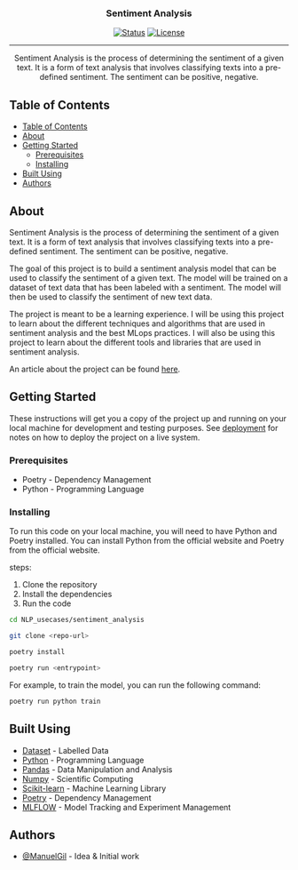 <h3 align="center">Sentiment Analysis</h3>

<div align="center">

[![Status](https://img.shields.io/badge/status-active-success.svg)]()
[![License](https://img.shields.io/badge/license-MIT-blue.svg)](/LICENSE)

</div>

---

<p align="center"> 
    Sentiment Analysis is the process of determining the sentiment of a given text. It is a form of text analysis that involves classifying texts into a pre-defined sentiment. The sentiment can be positive, negative.
    <br> 
</p>

## Table of Contents

- [Table of Contents](#table-of-contents)
- [About ](#about-)
- [Getting Started ](#getting-started-)
  - [Prerequisites](#prerequisites)
  - [Installing](#installing)
- [Built Using ](#built-using-)
- [Authors ](#authors-)

## About <a name = "about"></a>

Sentiment Analysis is the process of determining the sentiment of a given text. It is a form of text analysis that involves classifying texts into a pre-defined sentiment. The sentiment can be positive, negative.

The goal of this project is to build a sentiment analysis model that can be used to classify the sentiment of a given text. The model will be trained on a dataset of text data that has been labeled with a sentiment. The model will then be used to classify the sentiment of new text data.

The project is meant to be a learning experience. I will be using this project to learn about the different techniques and algorithms that are used in sentiment analysis and the best MLops practices. I will also be using this project to learn about the different tools and libraries that are used in sentiment analysis.

An article about the project can be found [here](https://medium.com/python-in-plain-english/movie-review-text-classification-using-scikit-learn-d72cd375a7d7).

## Getting Started <a name = "getting_started"></a>

These instructions will get you a copy of the project up and running on your local machine for development and testing purposes. See [deployment](#deployment) for notes on how to deploy the project on a live system.

### Prerequisites

* Poetry - Dependency Management
* Python - Programming Language

### Installing

To run this code on your local machine, you will need to have Python and Poetry installed. You can install Python from the official website and Poetry from the official website.

steps: 

1. Clone the repository
2. Install the dependencies
3. Run the code

```bash
cd NLP_usecases/sentiment_analysis
```

```bash
git clone <repo-url>
```

```bash
poetry install
```

```bash
poetry run <entrypoint>

```

For example, to train the model, you can run the following command:

```bash
poetry run python train
```

## Built Using <a name = "built_using"></a>
- [Dataset](https://archive.ics.uci.edu/dataset/331/sentiment+labelled+sentences) - Labelled Data
- [Python](https://www.python.org/) - Programming Language
- [Pandas](https://pandas.pydata.org/) - Data Manipulation and Analysis
- [Numpy](https://numpy.org/) - Scientific Computing
- [Scikit-learn](https://scikit-learn.org/stable/) - Machine Learning Library
- [Poetry](https://python-poetry.org/) - Dependency Management
- [MLFLOW](https://mlflow.org/) - Model Tracking and Experiment Management
## Authors <a name = "authors"></a>

- [@ManuelGil](www.linkedin.com/in/manuelgilmatheus) - Idea & Initial work
